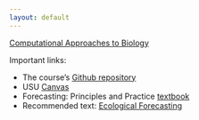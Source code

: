 ```yaml
---
layout: default
---
```


[Computational Approaches to Biology](https://github.com/brian-kissmer/computational-biology-course)

Important links:

* The course’s [Github repository](https://github.com/brian-kissmer/brian-kissmer.github.io)
* USU [Canvas](https://usu.instructure.com/)
* Forecasting: Principles and Practice [textbook](https://otexts.org/fpp2/)
* Recommended text: [Ecological Forecasting](https://press.princeton.edu/titles/11048.html)
